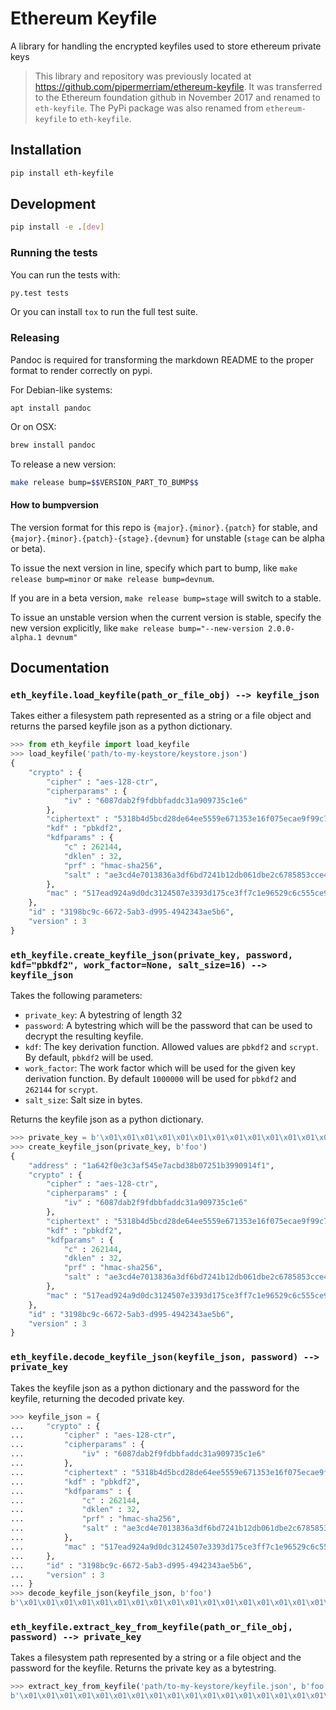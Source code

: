 # Ethereum Keyfile

A library for handling the encrypted keyfiles used to store ethereum private keys


> This library and repository was previously located at https://github.com/pipermerriam/ethereum-keyfile.  It was transferred to the Ethereum foundation github in November 2017 and renamed to `eth-keyfile`.  The PyPi package was also renamed from `ethereum-keyfile` to `eth-keyfile`.

## Installation

```sh
pip install eth-keyfile
```


## Development

```sh
pip install -e .[dev]
```


### Running the tests

You can run the tests with:

```sh
py.test tests
```

Or you can install `tox` to run the full test suite.


### Releasing

Pandoc is required for transforming the markdown README to the proper format to
render correctly on pypi.

For Debian-like systems:

```
apt install pandoc
```

Or on OSX:

```sh
brew install pandoc
```

To release a new version:

```sh
make release bump=$$VERSION_PART_TO_BUMP$$
```

#### How to bumpversion

The version format for this repo is `{major}.{minor}.{patch}` for stable, and
`{major}.{minor}.{patch}-{stage}.{devnum}` for unstable (`stage` can be alpha or beta).

To issue the next version in line, specify which part to bump,
like `make release bump=minor` or `make release bump=devnum`.

If you are in a beta version, `make release bump=stage` will switch to a stable.

To issue an unstable version when the current version is stable, specify the
new version explicitly, like `make release bump="--new-version 2.0.0-alpha.1 devnum"`


## Documentation

### `eth_keyfile.load_keyfile(path_or_file_obj) --> keyfile_json`

Takes either a filesystem path represented as a string or a file object and
returns the parsed keyfile json as a python dictionary.

```python
>>> from eth_keyfile import load_keyfile
>>> load_keyfile('path/to-my-keystore/keystore.json')
{
    "crypto" : {
        "cipher" : "aes-128-ctr",
        "cipherparams" : {
            "iv" : "6087dab2f9fdbbfaddc31a909735c1e6"
        },
        "ciphertext" : "5318b4d5bcd28de64ee5559e671353e16f075ecae9f99c7a79a38af5f869aa46",
        "kdf" : "pbkdf2",
        "kdfparams" : {
            "c" : 262144,
            "dklen" : 32,
            "prf" : "hmac-sha256",
            "salt" : "ae3cd4e7013836a3df6bd7241b12db061dbe2c6785853cce422d148a624ce0bd"
        },
        "mac" : "517ead924a9d0dc3124507e3393d175ce3ff7c1e96529c6c555ce9e51205e9b2"
    },
    "id" : "3198bc9c-6672-5ab3-d995-4942343ae5b6",
    "version" : 3
}
```


### `eth_keyfile.create_keyfile_json(private_key, password, kdf="pbkdf2", work_factor=None, salt_size=16) --> keyfile_json`

Takes the following parameters:

* `private_key`: A bytestring of length 32
* `password`: A bytestring which will be the password that can be used to decrypt the resulting keyfile.
* `kdf`: The key derivation function.  Allowed values are `pbkdf2` and `scrypt`.  By default, `pbkdf2` will be used.
* `work_factor`: The work factor which will be used for the given key derivation function.  By default `1000000` will be used for `pbkdf2` and `262144` for `scrypt`.
* `salt_size`: Salt size in bytes.

Returns the keyfile json as a python dictionary.

```python
>>> private_key = b'\x01\x01\x01\x01\x01\x01\x01\x01\x01\x01\x01\x01\x01\x01\x01\x01\x01\x01\x01\x01\x01\x01\x01\x01\x01\x01\x01\x01\x01\x01\x01\x01'
>>> create_keyfile_json(private_key, b'foo')
{
    "address" : "1a642f0e3c3af545e7acbd38b07251b3990914f1",
    "crypto" : {
        "cipher" : "aes-128-ctr",
        "cipherparams" : {
            "iv" : "6087dab2f9fdbbfaddc31a909735c1e6"
        },
        "ciphertext" : "5318b4d5bcd28de64ee5559e671353e16f075ecae9f99c7a79a38af5f869aa46",
        "kdf" : "pbkdf2",
        "kdfparams" : {
            "c" : 262144,
            "dklen" : 32,
            "prf" : "hmac-sha256",
            "salt" : "ae3cd4e7013836a3df6bd7241b12db061dbe2c6785853cce422d148a624ce0bd"
        },
        "mac" : "517ead924a9d0dc3124507e3393d175ce3ff7c1e96529c6c555ce9e51205e9b2"
    },
    "id" : "3198bc9c-6672-5ab3-d995-4942343ae5b6",
    "version" : 3
}
```

### `eth_keyfile.decode_keyfile_json(keyfile_json, password) --> private_key`

Takes the keyfile json as a python dictionary and the password for the keyfile,
returning the decoded private key.

```python
>>> keyfile_json = {
...     "crypto" : {
...         "cipher" : "aes-128-ctr",
...         "cipherparams" : {
...             "iv" : "6087dab2f9fdbbfaddc31a909735c1e6"
...         },
...         "ciphertext" : "5318b4d5bcd28de64ee5559e671353e16f075ecae9f99c7a79a38af5f869aa46",
...         "kdf" : "pbkdf2",
...         "kdfparams" : {
...             "c" : 262144,
...             "dklen" : 32,
...             "prf" : "hmac-sha256",
...             "salt" : "ae3cd4e7013836a3df6bd7241b12db061dbe2c6785853cce422d148a624ce0bd"
...         },
...         "mac" : "517ead924a9d0dc3124507e3393d175ce3ff7c1e96529c6c555ce9e51205e9b2"
...     },
...     "id" : "3198bc9c-6672-5ab3-d995-4942343ae5b6",
...     "version" : 3
... }
>>> decode_keyfile_json(keyfile_json, b'foo')
b'\x01\x01\x01\x01\x01\x01\x01\x01\x01\x01\x01\x01\x01\x01\x01\x01\x01\x01\x01\x01\x01\x01\x01\x01\x01\x01\x01\x01\x01\x01\x01\x01'
```

### `eth_keyfile.extract_key_from_keyfile(path_or_file_obj, password) --> private_key`

Takes a filesystem path represented by a string or a file object and the
password for the keyfile.  Returns the private key as a bytestring.

```python
>>> extract_key_from_keyfile('path/to-my-keystore/keyfile.json', b'foo')
b'\x01\x01\x01\x01\x01\x01\x01\x01\x01\x01\x01\x01\x01\x01\x01\x01\x01\x01\x01\x01\x01\x01\x01\x01\x01\x01\x01\x01\x01\x01\x01\x01'
```
